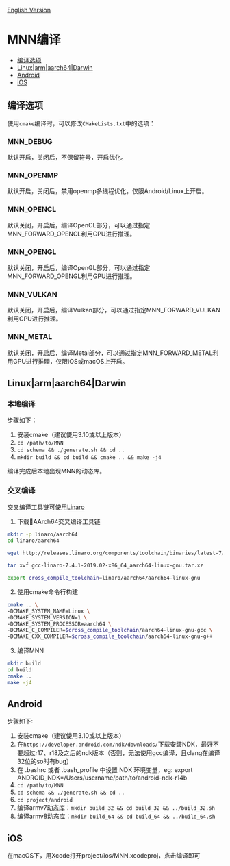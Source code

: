 [English Version](Install_EN.md)

# MNN编译

- [编译选项](#编译选项)
- [Linux|arm|aarch64|Darwin](#Linux|arm|aarch64|Darwin)
- [Android](#Android)
- [iOS](#iOS)

## 编译选项

使用`cmake`编译时，可以修改`CMakeLists.txt`中的选项：

### MNN_DEBUG
默认开启，关闭后，不保留符号，开启优化。
### MNN_OPENMP
默认开启，关闭后，禁用openmp多线程优化，仅限Android/Linux上开启。
### MNN_OPENCL
默认关闭，开启后，编译OpenCL部分，可以通过指定MNN_FORWARD_OPENCL利用GPU进行推理。
### MNN_OPENGL
默认关闭，开启后，编译OpenGL部分，可以通过指定MNN_FORWARD_OPENGL利用GPU进行推理。
### MNN_VULKAN
默认关闭，开启后，编译Vulkan部分，可以通过指定MNN_FORWARD_VULKAN利用GPU进行推理。
### MNN_METAL
默认关闭，开启后，编译Metal部分，可以通过指定MNN_FORWARD_METAL利用GPU进行推理，仅限iOS或macOS上开启。

## Linux|arm|aarch64|Darwin
### 本地编译
步骤如下：
1. 安装cmake（建议使用3.10或以上版本）
2. `cd /path/to/MNN`
3. `cd schema && ./generate.sh && cd ..`
4. `mkdir build && cd build && cmake .. && make -j4`

编译完成后本地出现MNN的动态库。

### 交叉编译
交叉编译工具链可使用[Linaro](https://www.linaro.org/)

1. 下载AArch64交叉编译工具链
```bash
mkdir -p linaro/aarch64
cd linaro/aarch64

wget http://releases.linaro.org/components/toolchain/binaries/latest-7/aarch64-linux-gnu/gcc-linaro-7.4.1-2019.02-x86_64_aarch64-linux-gnu.tar.xz

tar xvf gcc-linaro-7.4.1-2019.02-x86_64_aarch64-linux-gnu.tar.xz

export cross_compile_toolchain=linaro/aarch64/aarch64-linux-gnu
```

2. 使用cmake命令行构建
```bash
cmake .. \
-DCMAKE_SYSTEM_NAME=Linux \
-DCMAKE_SYSTEM_VERSION=1 \
-DCMAKE_SYSTEM_PROCESSOR=aarch64 \
-DCMAKE_C_COMPILER=$cross_compile_toolchain/aarch64-linux-gnu-gcc \
-DCMAKE_CXX_COMPILER=$cross_compile_toolchain/aarch64-linux-gnu-g++
```

3. 编译MNN
```bash
mkdir build
cd build
cmake ..
make -j4
```


## Android

步骤如下:
1. 安装cmake（建议使用3.10或以上版本）
2. 在`https://developer.android.com/ndk/downloads/`下载安装NDK，最好不要超过r17、r18及之后的ndk版本（否则，无法使用gcc编译，且clang在编译32位的so时有bug）
3. 在 .bashrc 或者 .bash_profile 中设置 NDK 环境变量，eg: export ANDROID_NDK=/Users/username/path/to/android-ndk-r14b
4. `cd /path/to/MNN`
5. `cd schema && ./generate.sh && cd ..`
6. `cd project/android`
7. 编译armv7动态库：`mkdir build_32 && cd build_32 && ../build_32.sh`
8. 编译armv8动态库：`mkdir build_64 && cd build_64 && ../build_64.sh`

## iOS

在macOS下，用Xcode打开project/ios/MNN.xcodeproj，点击编译即可
